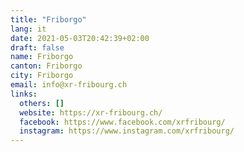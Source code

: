 ```yaml
---
title: "Friborgo"
lang: it
date: 2021-05-03T20:42:39+02:00
draft: false
name: Friborgo
canton: Friborgo
city: Friborgo
email: info@xr-fribourg.ch
links:
  others: []
  website: https://xr-fribourg.ch/
  facebook: https://www.facebook.com/xrfribourg/
  instagram: https://www.instagram.com/xrfribourg/
---
```


